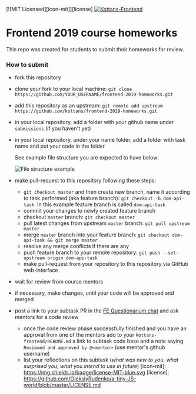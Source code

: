 [![MIT Licensed][icon-mit]][license]
[![Kottans-Frontend][icon-kottans]][kottans-frontend]
#  Frontend 2019 course homeworks
This repo was created for students to submit their homeworks for review. 

### How to submit
- fork this repository
- clone your fork to your local machine: `git clone https://github.com/YOUR_USERNAME/frontend-2019-homeworks.git`
- add this repository as an upstream: `git remote add upstream https://github.com/kottans/frontend-2019-homeworks.git`
- in your local repository, add a folder with your github name under  `submissions` (if you haven't yet)
- in your local repository, under your name folder, add a folder with task name and put your code in the folder

  See example file structure you are expected to have below:

  ![File structure example](img/file-structure.png)

- make pull-request to this repository following these steps:
  - `git checkout master` and then create new branch, name it according to task performed (aka feature branch): `git checkout -b dom-api-task`. In this example feature branch is called `dom-api-task`
  - commit your changes to newly created feature branch
  - checkout `master` branch: `git checkout master`
  - pull latest changes from upstream `master` branch: `git pull upstream master`
  - merge `master` branch into your feature branch: `git checkout dom-api-task && git merge master`
  - resolve any merge conflicts if there are any
  - push feature branch to your remote repository: `git push --set-upstream origin dom-api-task`
  - make pull-request from your repository to this repository via GitHub web-interface
- wait for review from course mentors
- if necessary, make changes, until your code will be approved and merged
- post a link to your subtask PR in the
     [FE Questionarium chat](https://t.me/joinchat/DmX0JAl-mh5W0jrWli8Ycw)
     and ask mentors for a code review
   * once the code review phase successfully finished
     and you have an approval from one of the mentors
     add to your `kottans-frontend/README.md`
     a link to subtask code base and
     a note saying `Reviewed and approved by @<mentor>`
     (use mentor's github username)
   * list your reflections on this subtask
     (_what was new to you_, _what surprised you_, _what you intend to use in future_)
[icon-mit]: https://img.shields.io/badge/license-MIT-blue.svg
[license]: https://github.com/OleksiyRudenko/a-tiny-JS-world/blob/master/LICENSE.md

[icon-kottans]: https://img.shields.io/badge/%3D(%5E.%5E)%3D-frontend-yellow.svg
[kottans-frontend]: https://github.com/kottans/frontend
